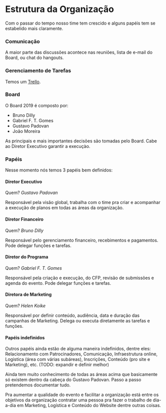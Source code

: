 # Estrutura da Organização

Com o passar do tempo nosso time tem crescido e alguns papéis tem se estabelido mais claramente.

### Comunicação

A maior parte das discussões acontece nas reuniões, lista de e-mail do Board, ou chat do hangouts.

### Gerenciamento de Tarefas

Temos um [Trello](https://trello.com/b/m1lGPGE3/linuxdev-br-2019).

### Board

O Board 2019 é composto por:
* Bruno Dilly
* Gabriel F. T. Gomes
* Gustavo Padovan
* João Moreira

As principais e mais importantes decisões são tomadas pelo Board. Cabe ao Diretor Executivo garantir a execuçào.

### Papéis

Nesse momento nós temos 3 papéis bem definidos:

#### **Diretor Executivo** 

Quem? *Gustavo Padovan*

Responsável pela visão global, trabalha com o time pra criar e acompanhar a execução de planos em todas as áreas da organização.

#### **Diretor Financeiro**

Quem? *Bruno Dilly*

Responsável pelo gerenciamento financeiro, recebimentos e pagamentos. Pode delegar funções e tarefas.

#### **Diretor do Programa**

Quem? *Gabriel F. T. Gomes*

Responsável pela criação e execução, do CFP, revisão de submissões e agenda do evento. Pode delegar funções e tarefas.

#### **Diretora de Marketing**

Quem? *Helen Koike*

Responsável por definir conteúdo, audiência, data e duração das campanhas de Marketing. Delega ou executa diretamente as tarefas e funções.

#### Papéis indefinidos

Outros papéis ainda estão de alguma maneira indefinidos, dentre eles: Relacionamento com Patrocinadores, Comunicação, Infraestrutura online, Logistica (área com várias subáreas), Inscrições, Conteúdo (pro site e Marketing), etc. (TODO: expandir e definir melhor)

Ainda tem muito conhecimento de todas as áreas acima que basicamente só existem dentro da cabeça do Gustavo Padovan. Passo a passo pretendemos documentar tudo.

Pra aumentar a qualidade do evento e facilitar a organização está entre os objetivos da organização contratar uma pessoa pra fazer o trabalho de dia-a-dia em Marketing, Logística e Conteúdo do Website dentre outras coisas.